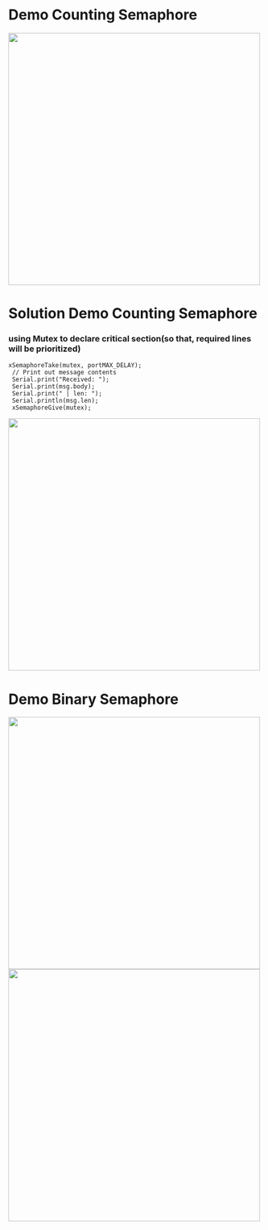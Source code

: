 # Demo Counting Semaphore

<img src="https://user-images.githubusercontent.com/76240694/117097342-efd33880-ad9d-11eb-848d-ce4f2cabaa56.png" width="500">

# Solution Demo Counting Semaphore

### using Mutex to declare critical section(so that, required lines will be prioritized)  

`xSemaphoreTake(mutex, portMAX_DELAY);`  
 ` // Print out message contents`  
 ` Serial.print("Received: ");`  
 ` Serial.print(msg.body);`  
 ` Serial.print(" | len: ");`  
 ` Serial.println(msg.len);`  
 ` xSemaphoreGive(mutex);`  

<img src="https://user-images.githubusercontent.com/76240694/117101194-3c237600-ada8-11eb-927b-3d0b01dceeef.png" width="500">

# Demo Binary Semaphore

<img src="https://user-images.githubusercontent.com/76240694/117228638-06d06400-ae4c-11eb-8d58-187f006dc025.png" width="500">

<img src="https://user-images.githubusercontent.com/76240694/117228798-5d3da280-ae4c-11eb-8e57-7d3cc15f68e0.gif" width="500">




